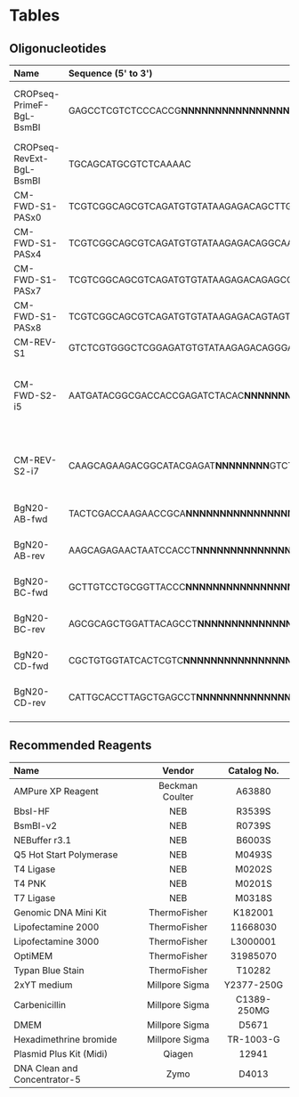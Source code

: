 # Tables

## Oligonucleotides
| Name | Sequence (5' to 3') | Notes |
|:---|:---|:---|
| CROPseq-PrimeF-BgL-BsmBI | GAGCCTCGTCTCCCACCG**NNNNNNNNNNNNNNNNNNNN**GTTTTGAGACGCATGCTGCA | The N20 sequence is a random string of oligonucleotides |
| CROPseq-RevExt-BgL-BsmBI | TGCAGCATGCGTCTCAAAAC |  |
| CM-FWD-S1-PASx0 | TCGTCGGCAGCGTCAGATGTGTATAAGAGACAGCTTGTGGAAAGGACGAAACAC |  |
| CM-FWD-S1-PASx4 | TCGTCGGCAGCGTCAGATGTGTATAAGAGACAGGCAACTTGTGGAAAGGACGAAACAC |  |
| CM-FWD-S1-PASx7 | TCGTCGGCAGCGTCAGATGTGTATAAGAGACAGAGCCACCCTTGTGGAAAGGACGAAACAC |  |
| CM-FWD-S1-PASx8 | TCGTCGGCAGCGTCAGATGTGTATAAGAGACAGTAGTGAATCTTGTGGAAAGGACGAAACAC |  |
| CM-REV-S1 | GTCTCGTGGGCTCGGAGATGTGTATAAGAGACAGGGACTAGCCTTATTTTAACTTGCTATTTCTAGCTC |  |
| CM-FWD-S2-i5 | AATGATACGGCGACCACCGAGATCTACAC**NNNNNNNN**TCGTCGGCAGCGTC | The N8 sequence is where the i5 Illumina index should be placed |
| CM-REV-S2-i7 | CAAGCAGAAGACGGCATACGAGAT**NNNNNNNN**GTCTCGTGGGCTCGG | The N8 sequence is where the i7 Illumina index should be placed |
| BgN20-AB-fwd | TACTCGACCAAGAACCGCA**NNNNNNNNNNNNNNNNNNNN**AGGTGGATTAGTTCTCT | Insert barcode in place of N20 |
| BgN20-AB-rev | AAGCAGAGAACTAATCCACCT**NNNNNNNNNNNNNNNNNNNN**TGCGGTTCTTGGTCG | Insert reverse-complement barcode in place of N20 |
| BgN20-BC-fwd | GCTTGTCCTGCGGTTACCC**NNNNNNNNNNNNNNNNNNNN**AGGCTGTAATCCAGCTG | Insert barcode in place of N20 |
| BgN20-BC-rev | AGCGCAGCTGGATTACAGCCT**NNNNNNNNNNNNNNNNNNNN**GGGTAACCGCAGGAC | Insert reverse-complement barcode in place of N20 |
| BgN20-CD-fwd | CGCTGTGGTATCACTCGTC**NNNNNNNNNNNNNNNNNNNN**AGGCTCAGCTAAGGTGC | Insert barcode in place of N20 |
| BgN20-CD-rev | CATTGCACCTTAGCTGAGCCT**NNNNNNNNNNNNNNNNNNNN**GACGAGTGATACCAC | Insert reverse-complement barcode in place of N20 |




## Recommended Reagents
| Name | Vendor | Catalog No. |
|:---|:---:|:---:|
| AMPure XP Reagent | Beckman Coulter | A63880 |
| BbsI-HF | NEB | R3539S |
| BsmBI-v2 | NEB | R0739S |
| NEBuffer r3.1 |  NEB |  B6003S |
| Q5 Hot Start Polymerase | NEB | M0493S |
| T4 Ligase | NEB | M0202S |
| T4 PNK | NEB | M0201S |
| T7 Ligase | NEB | M0318S |
| Genomic DNA Mini Kit | ThermoFisher | K182001 |
| Lipofectamine 2000 | ThermoFisher | 11668030 |
| Lipofectamine 3000 | ThermoFisher | L3000001 |
| OptiMEM | ThermoFisher | 31985070 |
| Typan Blue Stain | ThermoFisher | T10282 |
| 2xYT medium | Millpore Sigma | Y2377-250G |
| Carbenicillin | Millpore Sigma | C1389-250MG |
| DMEM |  Millpore Sigma | D5671 |
| Hexadimethrine bromide | Millpore Sigma | TR-1003-G |
| Plasmid Plus Kit (Midi) | Qiagen | 12941 |
| DNA Clean and Concentrator-5 | Zymo | D4013 |


